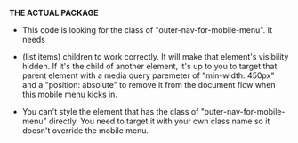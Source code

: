 **THE ACTUAL PACKAGE**

- This code is looking for the class of "outer-nav-for-mobile-menu". It needs <li> (list items) children to work correctly. It will make that element's visibility hidden. If it's the child of another element, it's up to you to target that parent element with a media query paremeter of "min-width: 450px" and a "position: absolute" to remove it from the document flow when this mobile menu kicks in.

- You can't style the element that has the class of "outer-nav-for-mobile-menu" directly. You need to target it with your own class name so it doesn't override the mobile menu.

